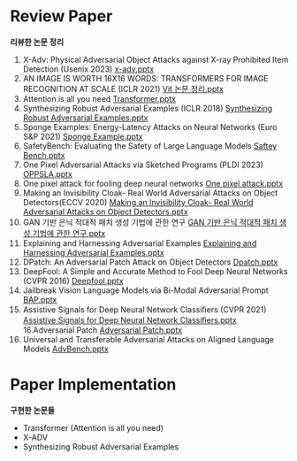 # Review Paper
**리뷰한 논문 정리**  
1. X-Adv: Physical Adversarial Object Attacks against X-ray Prohibited Item Detection (Usenix 2023) [x-adv.pptx](https://github.com/user-attachments/files/19964074/x-adv.pptx)  
2. AN IMAGE IS WORTH 16X16 WORDS: TRANSFORMERS FOR IMAGE RECOGNITION AT SCALE (ICLR 2021) [Vit 논문 정리.pptx](https://github.com/user-attachments/files/19964073/Vit.pptx)   
3. Attention is all you need [Transformer.pptx](https://github.com/user-attachments/files/19964072/Transformer.pptx)  
4. Synthesizing Robust Adversarial Examples (ICLR 2018) [Synthesizing Robust Adversarial Examples.pptx](https://github.com/user-attachments/files/19964071/Synthesizing.Robust.Adversarial.Examples.pptx)  
5. Sponge Examples: Energy-Latency Attacks on Neural Networks (Euro S&P 2021) [Sponge Example.pptx](https://github.com/user-attachments/files/19964070/Sponge.Example.pptx)  
6. SafetyBench: Evaluating the Safety of Large Language Models [Saftey Bench.pptx](https://github.com/user-attachments/files/19964069/Saftey.Bench.pptx)  
7. One Pixel Adversarial Attacks via Sketched Programs (PLDI 2023) [OPPSLA.pptx](https://github.com/user-attachments/files/19964068/OPPSLA.pptx)  
8. One pixel attack for fooling deep neural networks [One pixel attack.pptx](https://github.com/user-attachments/files/19964067/One.pixel.attack.pptx)  
9. Making an Invisibility Cloak- Real World Adversarial Attacks on Object Detectors(ECCV 2020) [Making an Invisibility Cloak- Real World Adversarial Attacks on Object Detectors.pptx](https://github.com/user-attachments/files/19964063/Making.an.Invisibility.Cloak-.Real.World.Adversarial.Attacks.on.Object.Detectors.pptx)  
10. GAN 기반 은닉 적대적 패치 생성 기법에 관한 연구 [GAN 기반 은닉 적대적 패치 생성 기법에 관한 연구.pptx](https://github.com/user-attachments/files/19964060/GAN.pptx)  
11. Explaining and Harnessing Adversarial Examples [Explaining and Harnessing Adversarial Examples.pptx](https://github.com/user-attachments/files/19964056/Explaining.and.Harnessing.Adversarial.Examples.pptx)  
12. DPatch: An Adversarial Patch Attack on Object Detectors [Dpatch.pptx](https://github.com/user-attachments/files/19964054/Dpatch.pptx)  
13. DeepFool: A Simple and Accurate Method to Fool Deep Neural Networks (CVPR 2016) [Deepfool.pptx](https://github.com/user-attachments/files/19964050/Deepfool.pptx)  
14. Jailbreak Vision Language Models via Bi-Modal Adversarial Prompt [BAP.pptx](https://github.com/user-attachments/files/19964049/BAP.pptx)  
15. Assistive Signals for Deep Neural Network Classiﬁers (CVPR 2021) [Assistive Signals for Deep Neural Network Classiﬁers.pptx](https://github.com/user-attachments/files/19964048/Assistive.Signals.for.Deep.Neural.Network.Classi.ers.pptx)  
16.Adversarial Patch [Adversarial Patch.pptx](https://github.com/user-attachments/files/19964046/Adversarial.Patch.pptx)  
17. Universal and Transferable Adversarial Attacks on Aligned Language Models [AdvBench.pptx](https://github.com/user-attachments/files/19964044/AdvBench.pptx)  


# Paper Implementation  
**구현한 논문들**  
- Transformer (Attention is all you need)
- X-ADV
- Synthesizing Robust Adversarial Examples
